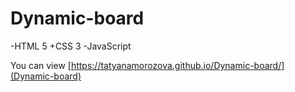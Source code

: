 # Dynamic-board
-HTML 5
+CSS 3
-JavaScript

You can view [https://tatyanamorozova.github.io/Dynamic-board/](Dynamic-board)
